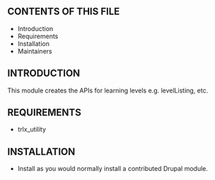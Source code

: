 CONTENTS OF THIS FILE
---------------------
 * Introduction
 * Requirements
 * Installation
 * Maintainers


INTRODUCTION
------------
This module creates the APIs for learning levels e.g. levelListing, etc.


REQUIREMENTS
------------
* trlx_utility


INSTALLATION
------------
 * Install as you would normally install a contributed Drupal module.
